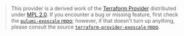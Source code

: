 > This provider is a derived work of the [Terraform Provider](https://github.com/terraform-providers/terraform-provider-exoscale)
> distributed under [MPL 2.0](https://www.mozilla.org/en-US/MPL/2.0/). If you encounter a bug or missing feature,
> first check the [`pulumi-exoscale` repo](/issues); however, if that doesn't turn up anything,
> please consult the source [`terraform-provider-exoscale` repo](https://github.com/terraform-providers/terraform-provider-exoscale/issues).
